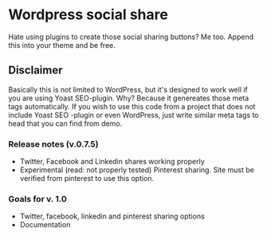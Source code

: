 # Wordpress social share
Hate using plugins to create those social sharing buttons? Me too. Append this into your theme and be free.

## Disclaimer
Basically this is not limited to WordPress, but it's designed to work well if you are using Yoast SEO-plugin. Why? Because it genereates those meta tags automatically. If you wish to use this code from a project that does not include Yoast SEO -plugin or even WordPress, just write similar meta tags to head that you can find from demo. 

### Release notes (v.0.7.5)
- Twitter, Facebook and Linkedin shares working properly
- Experimental (read: not properly tested) Pinterest sharing. Site must be verified from pinterest to use this option. 

### Goals for v. 1.0
- Twitter, facebook, linkedin and pinterest sharing options
- Documentation

